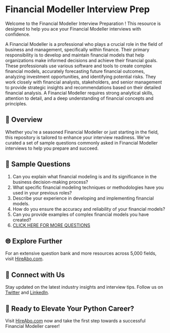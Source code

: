 # Financial Modeller Interview Prep

Welcome to the Financial Modeller Interview Preparation ! This resource is designed to help you ace your Financial Modeller interviews with confidence.

A Financial Modeller is a professional who plays a crucial role in the field of business and management, specifically within finance. Their primary responsibility is to develop and maintain financial models that help organizations make informed decisions and achieve their financial goals. These professionals use various software and tools to create complex financial models, accurately forecasting future financial outcomes, analyzing investment opportunities, and identifying potential risks. They work closely with financial analysts, stakeholders, and senior management to provide strategic insights and recommendations based on their detailed financial analysis. A Financial Modeller requires strong analytical skills, attention to detail, and a deep understanding of financial concepts and principles.

## 🚀 Overview

Whether you're a seasoned Financial Modeller or just starting in the field, this repository is tailored to enhance your interview readiness. We've curated a set of sample questions commonly asked in Financial Modeller interviews to help you prepare and succeed.

## 📝 Sample Questions

1. Can you explain what financial modeling is and its significance in the business decision-making process?
2. What specific financial modeling techniques or methodologies have you used in your previous roles?
3. Describe your experience in developing and implementing financial models.
4. How do you ensure the accuracy and reliability of your financial models?
5. Can you provide examples of complex financial models you have created?
6. [CLICK HERE FOR MORE QUESTIONS](https://hireabo.com/job/1_2_37/Financial%20Modeller)

## 🌐 Explore Further

For an extensive question bank and more resources across 5,000 fields, visit [HireAbo.com](https://www.hireabo.com).

## 📱 Connect with Us

Stay updated on the latest industry insights and interview tips. Follow us on [Twitter](https://twitter.com/hireabo) and [LinkedIn](https://www.linkedin.com/in/hire-abo-3609972a8/).

## 🚀 Ready to Elevate Your Python Career?

Visit [HireAbo.com](https://www.hireabo.com) now and take the first step towards a successful Financial Modeller career!